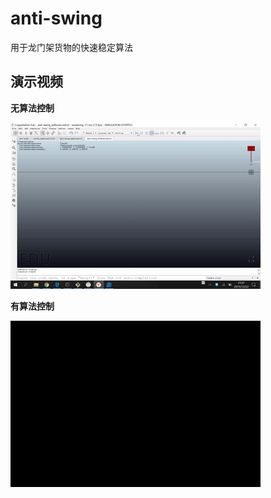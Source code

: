 # anti-swing

用于龙门架货物的快速稳定算法

## **演示视频**

**无算法控制**

**![anti-swing_withoutcontrol_gif](README.assets/anti-swing_withoutcontrol_gif.gif)**

**有算法控制**

**![anti-swing_undercontrol_gif](README.assets/anti-swing_undercontrol_gif.gif)**